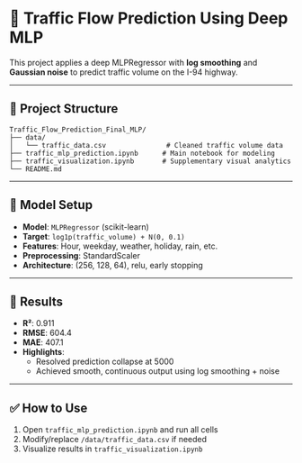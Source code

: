 # 🚦 Traffic Flow Prediction Using Deep MLP

This project applies a deep MLPRegressor with **log smoothing** and **Gaussian noise** to predict traffic volume on the I-94 highway.

---

## 📁 Project Structure

```
Traffic_Flow_Prediction_Final_MLP/
├── data/
│   └── traffic_data.csv               # Cleaned traffic volume data
├── traffic_mlp_prediction.ipynb      # Main notebook for modeling
├── traffic_visualization.ipynb       # Supplementary visual analytics
└── README.md
```

---

## 🔧 Model Setup

- **Model**: `MLPRegressor` (scikit-learn)
- **Target**: `log1p(traffic_volume) + N(0, 0.1)`
- **Features**: Hour, weekday, weather, holiday, rain, etc.
- **Preprocessing**: StandardScaler
- **Architecture**: (256, 128, 64), relu, early stopping

---

## 🧪 Results

- **R²**: 0.911
- **RMSE**: 604.4
- **MAE**: 407.1
- **Highlights**: 
  - Resolved prediction collapse at 5000
  - Achieved smooth, continuous output using log smoothing + noise

---

## ✅ How to Use

1. Open `traffic_mlp_prediction.ipynb` and run all cells
2. Modify/replace `/data/traffic_data.csv` if needed
3. Visualize results in `traffic_visualization.ipynb`
